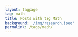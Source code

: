 ```yaml
---
layout: tagpage
tag: math
title: Posts with tag Math
background: '/img/research.jpeg'
permalink: /tags/math/
---
```

